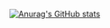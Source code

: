 [![Anurag's GitHub stats](https://github-readme-stats.vercel.app/api?username=yuxiongxu)](https://github.com/anuraghazra/github-readme-stats)
